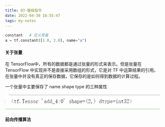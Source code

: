 ```yaml
---
title: 03-基础指令
date: 2022-04-30 16:55:47
tags: my-notes
---
```

```python
constant   # 定义常量
a = tf.constant([1.0, 2.0], name="a")
```



#### 关于张量

在 TensorFlow中，所有的数据都是通过张量的形式来表示。但是张量在 TensorFlow 中实现并不是直接采用数组的形式，它是对 TF 中运算结果的引用。在张量中并没有真正的保存数据，它保存的是如何得到数据的计算过程。

一个张量中主要保存了  name   shape  type 的三种属性

![1537015347866](assets/1537015347866.png)



#### 前向传播算法